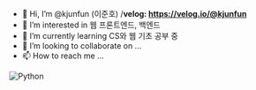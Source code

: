 - 👋 Hi, I’m @kjunfun (이준호) /**velog: https://velog.io/@kjunfun** 
- 👀 I’m interested in 웹 프론트엔드, 백엔드
- 🌱 I’m currently learning CS와 웹 기초 공부 중
- 💞️ I’m looking to collaborate on ...
- 📫 How to reach me ...


![Python](https://img.shields.io/badge/python-3670A0?style=for-the-badge&logo=python&logoColor=ffdd54)

<!---
kjunfun/kjunfun is a ✨ special ✨ repository because its `README.md` (this file) appears on your GitHub profile.
You can click the Preview link to take a look at your changes.
--->
